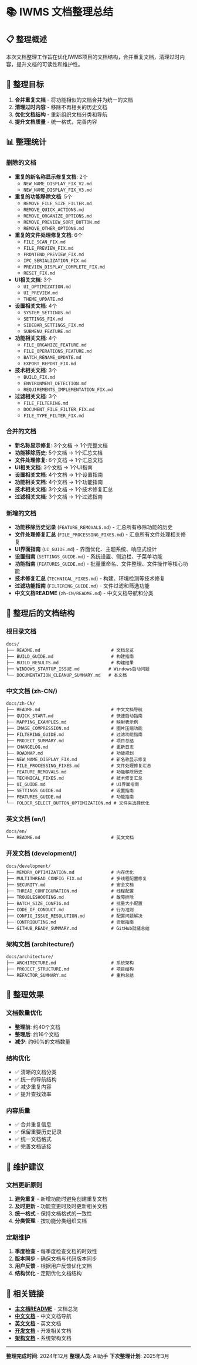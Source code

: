 # 📚 IWMS 文档整理总结

## 📋 整理概述

本次文档整理工作旨在优化IWMS项目的文档结构，合并重复文档，清理过时内容，提升文档的可读性和维护性。

## 🎯 整理目标

1. **合并重复文档** - 将功能相似的文档合并为统一的文档
2. **清理过时内容** - 移除不再相关的历史文档
3. **优化文档结构** - 重新组织文档分类和导航
4. **提升文档质量** - 统一格式，完善内容

## 📊 整理统计

### 删除的文档
- **重复的新名称显示修复文档**: 2个
  - `NEW_NAME_DISPLAY_FIX_V2.md`
  - `NEW_NAME_DISPLAY_FIX_V3.md`
- **重复的功能移除文档**: 5个
  - `REMOVE_FILE_SIZE_FILTER.md`
  - `REMOVE_QUICK_ACTIONS.md`
  - `REMOVE_ORGANIZE_OPTIONS.md`
  - `REMOVE_PREVIEW_SORT_BUTTON.md`
  - `REMOVE_OTHER_OPTIONS.md`
- **重复的文件处理修复文档**: 6个
  - `FILE_SCAN_FIX.md`
  - `FILE_PREVIEW_FIX.md`
  - `FRONTEND_PREVIEW_FIX.md`
  - `IPC_SERIALIZATION_FIX.md`
  - `PREVIEW_DISPLAY_COMPLETE_FIX.md`
  - `RESET_FIX.md`
- **UI相关文档**: 3个
  - `UI_OPTIMIZATION.md`
  - `UI_PREVIEW.md`
  - `THEME_UPDATE.md`
- **设置相关文档**: 4个
  - `SYSTEM_SETTINGS.md`
  - `SETTINGS_FIX.md`
  - `SIDEBAR_SETTINGS_FIX.md`
  - `SUBMENU_FEATURE.md`
- **功能相关文档**: 4个
  - `FILE_ORGANIZE_FEATURE.md`
  - `FILE_OPERATIONS_FEATURE.md`
  - `BATCH_RENAME_UPDATE.md`
  - `EXPORT_REPORT_FIX.md`
- **技术相关文档**: 3个
  - `BUILD_FIX.md`
  - `ENVIRONMENT_DETECTION.md`
  - `REQUIREMENTS_IMPLEMENTATION_FIX.md`
- **过滤相关文档**: 3个
  - `FILE_FILTERING.md`
  - `DOCUMENT_FILE_FILTER_FIX.md`
  - `FILE_TYPE_FILTER_FIX.md`

### 合并的文档
- **新名称显示修复**: 3个文档 → 1个完整文档
- **功能移除历史**: 5个文档 → 1个汇总文档
- **文件处理修复**: 6个文档 → 1个汇总文档
- **UI相关文档**: 3个文档 → 1个UI指南
- **设置相关文档**: 4个文档 → 1个设置指南
- **功能相关文档**: 4个文档 → 1个功能指南
- **技术相关文档**: 3个文档 → 1个技术修复汇总
- **过滤相关文档**: 3个文档 → 1个过滤指南

### 新增的文档
- **功能移除历史记录** (`FEATURE_REMOVALS.md`) - 汇总所有移除功能的历史
- **文件处理修复汇总** (`FILE_PROCESSING_FIXES.md`) - 汇总所有文件处理相关修复
- **UI界面指南** (`UI_GUIDE.md`) - 界面优化、主题系统、响应式设计
- **设置指南** (`SETTINGS_GUIDE.md`) - 系统设置、侧边栏、子菜单功能
- **功能指南** (`FEATURES_GUIDE.md`) - 批量重命名、文件整理、文件操作等核心功能
- **技术修复汇总** (`TECHNICAL_FIXES.md`) - 构建、环境检测等技术修复
- **过滤功能指南** (`FILTERING_GUIDE.md`) - 文件过滤和筛选功能
- **中文文档README** (`zh-CN/README.md`) - 中文文档导航和分类

## 📁 整理后的文档结构

### 根目录文档
```
docs/
├── README.md                           # 文档总览
├── BUILD_GUIDE.md                      # 构建指南
├── BUILD_RESULTS.md                    # 构建结果
├── WINDOWS_STARTUP_ISSUE.md           # Windows启动问题
└── DOCUMENTATION_CLEANUP_SUMMARY.md   # 本文档
```

### 中文文档 (zh-CN/)
```
docs/zh-CN/
├── README.md                           # 中文文档导航
├── QUICK_START.md                      # 快速启动指南
├── MAPPING_EXAMPLES.md                 # 映射表示例
├── IMAGE_COMPRESSION.md                # 图片压缩功能
├── FILTERING_GUIDE.md                  # 过滤功能指南
├── PROJECT_SUMMARY.md                  # 项目总结
├── CHANGELOG.md                        # 更新日志
├── ROADMAP.md                          # 功能规划
├── NEW_NAME_DISPLAY_FIX.md             # 新名称显示修复
├── FILE_PROCESSING_FIXES.md            # 文件处理修复汇总
├── FEATURE_REMOVALS.md                 # 功能移除历史
├── TECHNICAL_FIXES.md                  # 技术修复汇总
├── UI_GUIDE.md                         # UI界面指南
├── SETTINGS_GUIDE.md                   # 设置指南
├── FEATURES_GUIDE.md                   # 功能指南
└── FOLDER_SELECT_BUTTON_OPTIMIZATION.md # 文件夹选择优化
```

### 英文文档 (en/)
```
docs/en/
└── README.md                           # 英文文档
```

### 开发文档 (development/)
```
docs/development/
├── MEMORY_OPTIMIZATION.md              # 内存优化
├── MULTITHREAD_CONFIG_FIX.md           # 多线程配置修复
├── SECURITY.md                         # 安全文档
├── THREAD_CONFIGURATION.md             # 线程配置
├── TROUBLESHOOTING.md                  # 故障排除
├── BATCH_SIZE_CONFIG.md                # 批量大小配置
├── CODE_OF_CONDUCT.md                  # 行为准则
├── CONFIG_ISSUE_RESOLUTION.md          # 配置问题解决
├── CONTRIBUTING.md                     # 贡献指南
└── GITHUB_READY_SUMMARY.md             # GitHub就绪总结
```

### 架构文档 (architecture/)
```
docs/architecture/
├── ARCHITECTURE.md                     # 系统架构
├── PROJECT_STRUCTURE.md                # 项目结构
└── REFACTOR_SUMMARY.md                 # 重构总结
```

## 🎯 整理效果

### 文档数量优化
- **整理前**: 约40个文档
- **整理后**: 约16个文档
- **减少**: 约60%的文档数量

### 结构优化
- ✅ 清晰的文档分类
- ✅ 统一的导航结构
- ✅ 减少重复内容
- ✅ 提升查找效率

### 内容质量
- ✅ 合并重复信息
- ✅ 保留重要历史记录
- ✅ 统一文档格式
- ✅ 完善文档链接

## 📝 维护建议

### 文档更新原则
1. **避免重复** - 新增功能时避免创建重复文档
2. **及时更新** - 功能变更时及时更新相关文档
3. **统一格式** - 保持文档格式的一致性
4. **分类管理** - 按功能分类组织文档

### 定期维护
1. **季度检查** - 每季度检查文档的时效性
2. **版本同步** - 确保文档与代码版本同步
3. **用户反馈** - 根据用户反馈优化文档
4. **结构优化** - 定期优化文档结构

## 🔗 相关链接

- **[主文档README](README.md)** - 文档总览
- **[中文文档](zh-CN/README.md)** - 中文文档导航
- **[英文文档](en/README.md)** - 英文文档
- **[开发文档](development/)** - 开发相关文档
- **[架构文档](architecture/)** - 系统架构文档

---

**整理完成时间**: 2024年12月
**整理人员**: AI助手
**下次整理计划**: 2025年3月
